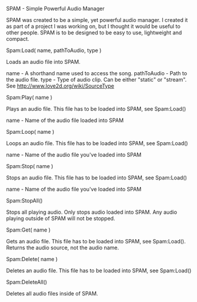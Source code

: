 SPAM - Simple Powerful Audio Manager

SPAM was created to be a simple, yet powerful audio manager. I created it as part of a project I was working on, but I thought it would be useful to other people. SPAM is to be designed to be easy to use, lightweight and compact.



Spam:Load( name, pathToAudio, type )

Loads an audio file into SPAM.

name - A shorthand name used to access the song.
pathToAudio - Path to the audio file.
type - Type of audio clip. Can be either "static" or "stream". See http://www.love2d.org/wiki/SourceType



Spam:Play( name )

Plays an audio file. This file has to be loaded into SPAM, see Spam:Load()

name - Name of the audio file loaded into SPAM



Spam:Loop( name )

Loops an audio file. This file has to be loaded into SPAM, see Spam:Load()

name - Name of the audio file you've loaded into SPAM



Spam:Stop( name )

Stops an audio file. This file has to be loaded into SPAM, see Spam:Load()

name - Name of the audio file you've loaded into SPAM



Spam:StopAll()

Stops all playing audio. Only stops audio loaded into SPAM. Any audio playing outside of SPAM will not be stopped.



Spam:Get( name )

Gets an audio file. This file has to be loaded into SPAM, see Spam:Load(). Returns the audio source, not the audio name.



Spam:Delete( name )

Deletes an audio file. This file has to be loaded into SPAM, see Spam:Load()



Spam:DeleteAll()

Deletes all audio files inside of SPAM.